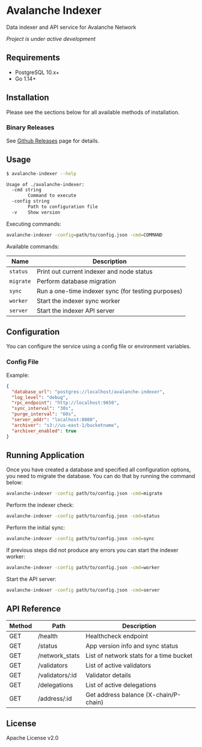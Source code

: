 # Avalanche Indexer

Data indexer and API service for Avalanche Network

*Project is under active development*

## Requirements

- PostgreSQL 10.x+
- Go 1.14+

## Installation

Please see the sections below for all available methods of installation.

### Binary Releases

See [Github Releases](https://github.com/figment-networks/avalanche-indexer/releases) page for details.

## Usage

```bash
$ avalanche-indexer --help

Usage of ./avalanche-indexer:
  -cmd string
    	Command to execute
  -config string
    	Path to configuration file
  -v	Show version
```

Executing commands:

```bash
avalanche-indexer -config=path/to/config.json -cmd=COMMAND
```

Available commands:

| Name      | Description
|-----------|-----------------------------------------------------
| `status`  | Print out current indexer and node status
| `migrate` | Perform database migration
| `sync`    | Run a one-time indexer sync (for testing purposes)
| `worker`  | Start the indexer sync worker
| `server`  | Start the indexer API server

## Configuration

You can configure the service using a config file or environment variables.

### Config File

Example:

```json
{
  "database_url": "postgres://localhost/avalanche-indexer",
  "log_level": "debug",
  "rpc_endpoint": "http://localhost:9650",
  "sync_interval": "30s",
  "purge_interval": "60s",
  "server_addr": "localhost:8080",
  "archiver": "s3://us-east-1/bucketname",
  "archiver_enabled": true
}
```

## Running Application

Once you have created a database and specified all configuration options, you
need to migrate the database. You can do that by running the command below:

```bash
avalanche-indexer -config path/to/config.json -cmd=migrate
```

Perform the indexer check:

```bash
avalanche-indexer -config path/to/config.josn -cmd=status
```

Perform the initial sync:

```bash
avalanche-indexer -config path/to/config.josn -cmd=sync
```

If previous steps did not produce any errors you can start the indexer worker:

```bash
avalanche-indexer -config path/to/config.json -cmd=worker
```

Start the API server:

```bash
avalanche-indexer -config path/to/config.json -cmd=server
```

## API Reference

| Method | Path                            | Description
|--------|---------------------------------|------------------------------------
| GET    | /health                         | Healthcheck endpoint
| GET    | /status                         | App version info and sync status
| GET    | /network_stats                  | List of network stats for a time bucket
| GET    | /validators                     | List of active validators
| GET    | /validators/:id                 | Validator details
| GET    | /delegations                    | List of active delegations
| GET    | /address/:id                    | Get address balance (X-chain/P-chain)

## License

Apache License v2.0
